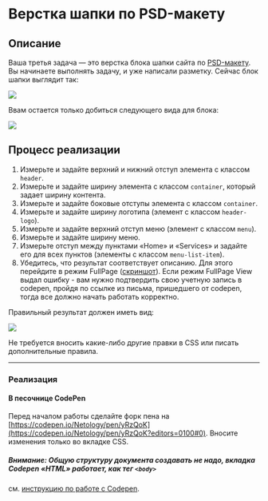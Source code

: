 # Верстка шапки по PSD-макету

## Описание

Ваша третья задача &mdash; это верстка блока шапки сайта по [PSD-макету](https://netology-code.github.io/html-2-homeworks/popup-elements/psd-header-layout/psd/dropp.psd).
Вы начинаете выполнять задачу, и уже написали разметку. Сейчас блок шапки выглядит так:

![](https://netology-code.github.io/html-2-homeworks/sources/4-1/psd-header-before.jpg)

Ввам остается только добиться следующего вида для блока:

![](https://netology-code.github.io/html-2-homeworks/sources/4-1/psd-header-after.jpg)

## Процесс реализации

1. Измерьте и задайте верхний и нижний отступ элемента с классом `header`.
2. Измерьте и задайте ширину элемента с классом `container`, который задает ширину контента.
3. Измерьте и задайте боковые отступы элемента с классом `container`.
4. Измерьте и задайте ширину логотипа (элемент с классом `header-logo`).
5. Измерьте и задайте верхний отступ меню (элемент с классом `menu`).
6. Измерьте и задайте ширину меню.
7. Измерьте отступ между пунктами «Home» и «Services» и задайте  его для всех пунктов (элементы с классом `menu-list-item`).
8. Убедитесь, что результат соответствует описанию. Для этого перейдите в режим FullPage ([скриншот](/sources/screen.md)). Если режим FullPage View выдал ошибку - вам нужно подтвердить свою учетную запись в codepen, пройдя по ссылке из письма, пришедшего от codepen, тогда все должно начать работать корректно.

Правильный результат должен иметь вид:

![](https://netology-code.github.io/html-2-homeworks/sources/4-1/psd-header-after.jpg)

Не требуется вносить какие-либо другие правки в CSS или писать дополнительные правила.

---

### Реализация

#### В песочнице CodePen

Перед началом работы сделайте форк пена на [https://codepen.io/Netology/pen/yRzQoK](https://codepen.io/Netology/pen/yRzQoK?editors=0100#0). Вносите изменения только во вкладке CSS.

##### Внимание: Общую структуру документа создавать не надо, вкладка Codepen «HTML» работает, как тег `<body>`
см. [инструкцию по работе с Codepen](https://github.com/netology-code/guides/tree/master/codepen).
